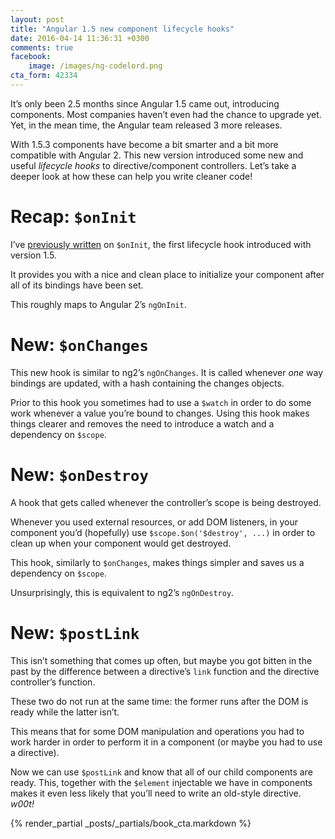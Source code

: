 ```yaml
---
layout: post
title: "Angular 1.5 new component lifecycle hooks"
date: 2016-04-14 11:36:31 +0300
comments: true
facebook:
    image: /images/ng-codelord.png
cta_form: 42334
---
```


It’s only been 2.5 months since Angular 1.5 came out, introducing components.
Most companies haven’t even had the chance to upgrade yet.
Yet, in the mean time, the Angular team released 3 more releases.

With 1.5.3 components have become a bit smarter and a bit more compatible with Angular 2.
This new version introduced some new and useful *lifecycle hooks* to directive/component controllers.
Let’s take a deeper look at how these can help you write cleaner code!

# Recap: `$onInit`

I’ve [previously written](http://www.codelord.net/2015/12/17/angulars-component-what-is-it-good-for/) on `$onInit`, the first lifecycle hook introduced with version 1.5.

It provides you with a nice and clean place to initialize your component after all of its bindings have been set.

This roughly maps to Angular 2’s `ngOnInit`.

# New: `$onChanges`

This new hook is similar to ng2’s `ngOnChanges`.
It is called whenever *one* way bindings are updated, with a hash containing the changes objects.

Prior to this hook you sometimes had to use a `$watch` in order to do some work whenever a value you’re bound to changes.
Using this hook makes things clearer and removes the need to introduce a watch and a dependency on `$scope`.

# New: `$onDestroy`

A hook that gets called whenever the controller’s scope is being destroyed.

Whenever you used external resources, or add DOM listeners, in your component you’d (hopefully) use `$scope.$on('$destroy', ...)` in order to clean up when your component would get destroyed.

This hook, similarly to `$onChanges`, makes things simpler and saves us a dependency on `$scope`.

Unsurprisingly, this is equivalent to ng2’s `ngOnDestroy`.

# New: `$postLink`

This isn’t something that comes up often, but maybe you got bitten in the past by the difference between a directive’s `link` function and the directive controller’s function.

These two do not run at the same time: the former runs after the DOM is ready while the latter isn’t.

This means that for some DOM manipulation and operations you had to work harder in order to perform it in a component (or maybe you had to use a directive).

Now we can use `$postLink` and know that all of our child components are ready.
This, together with the `$element` injectable we have in components makes it even less likely that you’ll need to write an old-style directive. *w00t!*

{% render_partial _posts/_partials/book_cta.markdown %}
